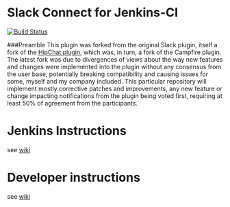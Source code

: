 # Slack Connect for Jenkins-CI

[![Build Status](https://travis-ci.org/peergum/slack-connect-plugin.svg?branch=master)](https://travis-ci.org/peergum/slack-connect-plugin)

###Preamble
This plugin was forked from the original Slack plugin, itself a fork of the [HipChat plugin](https://github.com/jlewallen/jenkins-hipchat-plugin),
which was, in turn, a fork of the Campfire plugin. The latest fork was due to divergences of views about the way new features and changes were
implemented into the plugin without any consensus from the user base, potentially breaking compatibility and causing issues for some,
myself and my company included. This particular repository will implement mostly corrective patches and improvements, any new feature or change
impacting notifications from the plugin being voted first, requiring at least 50% of agreement from the participants.

# Jenkins Instructions

see [wiki](//github.com/peergum/slack-connect-plugin/wiki/User-Documentation)

# Developer instructions

see [wiki](//github.com/peergum/slack-connect-plugin/wiki/Developer-Documentation)

